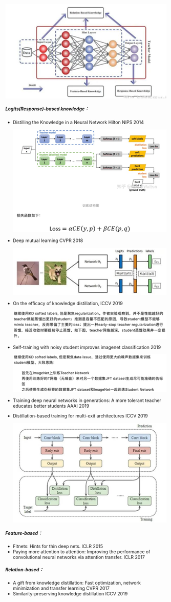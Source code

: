 ![image-20210120151530224](../../images/image-20210120151530224.png)

##### Logits(Response)-based knowledge：

- Distilling the Knowledge in a Neural Network Hilton NIPS 2014

  ![image-20210120152630381](../../images/image-20210120152630381.png)

- Deep mutual learning CVPR 2018

  ![image-20210120153344109](../../images/image-20210120153344109.png)

- On the efficacy of knowledge distillation, ICCV 2019

  ![image-20210120154336960](../../images/image-20210120154336960.png)

- Self-training with noisy student improves imagenet classification 2019

  ![image-20210120154539077](../../images/image-20210120154539077.png)

- Training deep neural networks in generations: A more tolerant teacher educates better students AAAI 2019

- Distillation-based training for multi-exit architectures ICCV 2019

  ![image-20210120155458910](../../images/image-20210120155458910.png)

##### Feature-based：

- Fitnets: Hints for thin deep nets. ICLR 2015
- Paying more attention to attention: Improving the performance of convolutional neural networks via attention transfer. ICLR 2017

##### Relation-based：

- A gift from knowledge distillation: Fast optimization, network minimization and transfer learning CVPR 2017
- Similarity-preserving knowledge distillation ICCV 2019